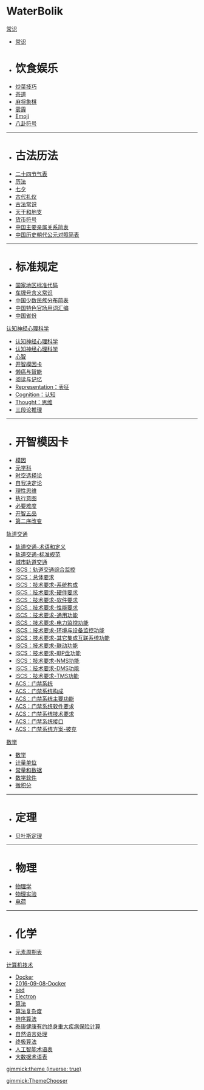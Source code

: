 # WaterBolik

[常识]()

  * [常识](常识/index.md)
  * # 饮食娱乐
  * [炒菜技巧](常识/炒菜技巧.md)
  * [茶道](常识/茶道.md)
  * [麻将象棋](常识/麻将象棋.md)
  * [雾霾](常识/雾霾.md)
  * [Emoji](常识/Emoji.md)
  * [八卦符号](常识/八卦符号.md)
  - - - -
  * # 古法历法
  * [二十四节气表](常识/二十四节气表.md)
  * [历法](常识/历法.md)
  * [七夕](常识/七夕.md)
  * [古代礼仪](常识/古代礼仪.md)
  * [古法常识](常识/古法常识.md)
  * [天干和地支](常识/天干和地支.md)
  * [货币符号](常识/货币符号.md)
  * [中国主要亲属关系简表](常识/中国主要亲属关系简表.md)
  * [中国历史朝代公元对照简表](常识/中国历史朝代公元对照简表.md)
  - - - -
  * # 标准规定
  * [国家地区标准代码](常识/国家地区标准代码.md)
  * [车牌号含义常识](常识/车牌号含义常识.md)
  * [中国少数民族分布简表](常识/中国少数民族分布简表.md)
  * [中国特色官场用词汇编](常识/中国特色官场用词汇编.md)
  * [中国省份](常识/中国省份.md)

[认知神经心理科学]()

  * [认知神经心理科学](认知神经心理科学/index.md)
  * [认知神经心理科学](认知神经心理科学/2017-01-01-认知神经心理科学.md)
  * [心智](认知神经心理科学/2017-01-02-心智.md)
  * [开智模因卡](认知神经心理科学/2017-01-03-开智模因卡.md)
  * [懒癌与智能](认知神经心理科学/2017-02-10-懒癌与智能.md)
  * [阅读与记忆](认知神经心理科学/2017-03-03-阅读与记忆.md)
  * [Representation：表征](认知神经心理科学/Representation：表征.md)
  * [Cognition：认知](认知神经心理科学/Cognition：认知)
  * [Thought：思维](认知神经心理科学/Thought：思维.md)
  * [三段论推理](认知神经心理科学/三段论推理.md)
  
  - - - -
  * # 开智模因卡
   * [模因](认知神经心理科学/模因卡/模因.md)
   * [元学科](认知神经心理科学/模因卡/元学科.md)
   * [时空选择论](认知神经心理科学/模因卡/时空选择论.md)
   * [自我决定论](认知神经心理科学/模因卡/自我决定论.md)
   * [理性思维](认知神经心理科学/模因卡/理性思维.md)
   * [执行意图](认知神经心理科学/模因卡/执行意图.md)
   * [必要难度](认知神经心理科学/模因卡/必要难度.md)
   * [开智五品](认知神经心理科学/模因卡/开智五品.md)
   * [第二序改变](认知神经心理科学/模因卡/第二序改变.md)

[轨道交通]()

  * [轨道交通-术语和定义](轨道交通/轨道交通-术语和定义.md)
  * [轨道交通-标准规范](轨道交通/轨道交通-标准规范.md)
  * [城市轨道交通](轨道交通/城市轨道交通.md)
  * [ISCS：轨道交通综合监控](轨道交通/ISCS：轨道交通综合监控.md)
  * [ISCS：总体要求](轨道交通/ISCS：总体要求.md)
  * [ISCS：技术要求-系统构成](轨道交通/ISCS：技术要求-系统构成.md)
  * [ISCS：技术要求-硬件要求](轨道交通/ISCS：技术要求-硬件要求.md)
  * [ISCS：技术要求-软件要求](轨道交通/ISCS：技术要求-软件要求.md)
  * [ISCS：技术要求-性能要求](轨道交通/ISCS：技术要求-性能要求.md)
  * [ISCS：技术要求-通用功能](轨道交通/ISCS：技术要求-通用功能.md)
  * [ISCS：技术要求-电力监控功能](轨道交通/ISCS：技术要求-电力监控功能.md)
  * [ISCS：技术要求-环境与设备监控功能](轨道交通/ISCS：技术要求-环境与设备监控功能.md)
  * [ISCS：技术要求-其它集成互联系统功能](轨道交通/ISCS：技术要求-其它集成互联系统功能.md)
  * [ISCS：技术要求-联动功能](轨道交通/ISCS：技术要求-联动功能.md)
  * [ISCS：技术要求-IBP盘功能](轨道交通/ISCS：技术要求-IBP盘功能.md)
  * [ISCS：技术要求-NMS功能](轨道交通/ISCS：技术要求-NMS功能.md)
  * [ISCS：技术要求-DMS功能](轨道交通/ISCS：技术要求-DMS功能.md)
  * [ISCS：技术要求-TMS功能](轨道交通/ISCS：技术要求-TMS功能.md)
  * [ACS：门禁系统](轨道交通/ACS/ACS：门禁系统.md)
  * [ACS：门禁系统构成](轨道交通/ACS/ACS：门禁系统构成.md)
  * [ACS：门禁系统主要功能](轨道交通/ACS/ACS：门禁系统主要功能.md)
  * [ACS：门禁系统软件要求](轨道交通/ACS/ACS：门禁系统软件要求.md)
  * [ACS：门禁系统技术要求](轨道交通/ACS/ACS：门禁系统技术要求.md)
  * [ACS：门禁系统接口](轨道交通/ACS/ACS：门禁系统接口.md)
  * [ACS：门禁系统方案-披克](轨道交通/ACS/ACS：门禁系统方案-披克.md)

[数学]()

  * [数学](数学/数学.md)
  * [计量单位](数学/计量单位.md)
  * [常量和数据](数学/常量和数据.md)
  * [数学软件](数学/数学软件.md)
  * [微积分](数学/微积分.md)
  - - - -
  * # 定理
  * [贝叶斯定理](数学/定理/贝叶斯定理.md)
  - - - -
  * # 物理
  * [物理学](数学/物理/物理学.md)
  * [物理实验](数学/物理/物理实验.md)
  * [电荷](数学/物理/电荷.md)
  - - - -
  * # 化学
  * [元素周期表](数学/化学/元素周期表.md)

[计算机技术]()

  * [Docker](计算机技术/Docker/Dockerfile.md)
  * [2016-09-08-Docker](计算机技术/Docker/2016-09-08-Docker.md) 
  * [sed](计算机技术/linux/sed.md)
  * [Electron](计算机技术/JavaScript/Electron.md)
  * [算法](计算机技术/算法/算法.md)
  * [算法复杂度](计算机技术/算法/算法复杂度.md)
  * [排序算法](计算机技术/算法/排序算法.md)
  * [泰康健康有约终身重大疾病保险计算](计算机技术/算法/泰康健康有约终身重大疾病保险计算.md)
  * [自然语言处理](计算机技术/人工智能/自然语言处理.md)
  * [终极算法](计算机技术/人工智能/终极算法.md)
  * [人工智能术语表](计算机技术/人工智能/人工智能术语表.md)
  * [大数据术语表](计算机技术/人工智能/大数据术语表.md)

[gimmick:theme (inverse: true)](flatly)

[gimmick:ThemeChooser](皮肤)

<!-- [gimmick:forkmeongithub](http://github.com/WaterBolik/waterbolik.github.io/) -->